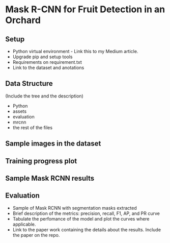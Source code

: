 # Mask R-CNN for Fruit Detection in an Orchard 

## Setup
- Python virtual environment - Link this to my Medium article.
- Upgrade pip and setup tools
- Requirements on requirement.txt
- Link to the dataset and anotations
## Data Structure
(Include the tree and the description)
- Python
- assets
- evaluation
- mrcnn
- the rest of the files


## Sample images in the dataset

## Training progress plot

## Sample Mask RCNN results

## Evaluation
 - Sample of Mask RCNN with segmentation masks extracted
 - Brief description of the metrics: precision, recall, F1, AP, and PR curve
 - Tabulate the perfomance of the model and plot the curves where applicable.
 - Link to the paper work containing the details about the results. Include the paper on the repo.